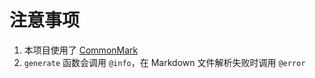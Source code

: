 # 注意事项
1. 本项目使用了 [CommonMark](https://github.com/MichaelHatherly/CommonMark.jl)
2. `generate` 函数会调用 `@info`，在 Markdown 文件解析失败时调用 `@error`
